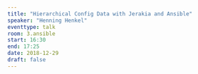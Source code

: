 ```yaml
---
title: "Hierarchical Config Data with Jerakia and Ansible"
speaker: "Henning Henkel"
eventtype: talk
room: 3.ansible
start: 16:30
end: 17:25
date: 2018-12-29
draft: false
---
```

